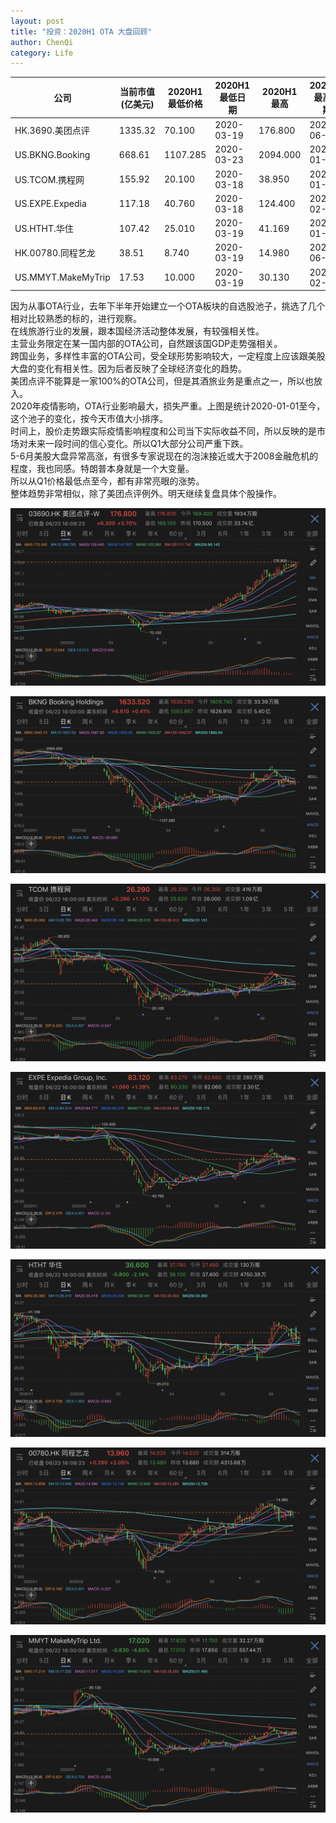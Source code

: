 ```yaml
---
layout: post
title: "投资：2020H1 OTA 大盘回顾"
author: ChenQi
category: Life
---
```


| 公司                 | 当前市值(亿美元) | 2020H1最低价格 | 2020H1最低日期 | 2020H1最高  | 2020H1最高日期 | 2020.06.23价格 | 最大价差%   | 最低-至今价差% |
|--------------------|-----------|------------|------------|-----------|------------|--------------|---------|----------|
| HK.3690.美团点评       | 1335.32   | 70.100     | 2020-03-19 | 176.800   | 2020-06-23 | 176.800      | 152.21% | 152.21%  |
| US.BKNG.Booking    | 668.61    | 1107.285   | 2020-03-23 | 2094.000  | 2020-01-10 | 1633.520     | -47.12% | 47.52%   |
| US.TCOM.携程网        | 155.92    | 20.100     | 2020-03-18 | 38.950    | 2020-01-17 | 26.290       | -48.40% | 30.80%   |
| US.EXPE.Expedia    | 117.18    | 40.760     | 2020-03-18 | 124.400   | 2020-02-14 | 83.120       | -67.23% | 103.93%  |
| US.HTHT.华住         | 107.42    | 25.010     | 2020-03-19 | 41.169    | 2020-01-02 | 36.600       | -39.25% | 46.34%   |
| HK.00780.同程艺龙      | 38.51     | 8.740      | 2020-03-19 | 14.980    | 2020-06-08 | 13.960       | 71.40%  | 59.73%   |
| US.MMYT.MakeMyTrip | 17.53     | 10.000     | 2020-03-19 | 30.130    | 2020-02-12 | 17.020       | -66.81% | 70.20%   |

因为从事OTA行业，去年下半年开始建立一个OTA板块的自选股池子，挑选了几个相对比较熟悉的标的，进行观察。  
在线旅游行业的发展，跟本国经济活动整体发展，有较强相关性。  
主营业务限定在某一国内部的OTA公司，自然跟该国GDP走势强相关。  
跨国业务，多样性丰富的OTA公司，受全球形势影响较大，一定程度上应该跟美股大盘的变化有相关性。因为后者反映了全球经济变化的趋势。  
美团点评不能算是一家100%的OTA公司，但是其酒旅业务是重点之一，所以也放入。  
2020年疫情影响，OTA行业影响最大，损失严重。上图是统计2020-01-01至今，这个池子的变化，按今天市值大小排序。  
时间上，股价走势跟实际疫情影响程度和公司当下实际收益不同，所以反映的是市场对未来一段时间的信心变化。所以Q1大部分公司严重下跌。  
5-6月美股大盘异常高涨，有很多专家说现在的泡沫接近或大于2008金融危机的程度，我也同感。特朗普本身就是一个大变量。  
所以从Q1价格最低点至今，都有非常亮眼的涨势。  
整体趋势非常相似，除了美团点评例外。明天继续复盘具体个股操作。  

![3690](../static/3690.png)

![BKNG](../static/bkng.png)

![TCOM](../static/tcom.png)

![EXPE](../static/expe.png)

![HTHT](../static/htht.png)

![0780](../static/0780.png)

![MMYT](../static/mmyt.png)
